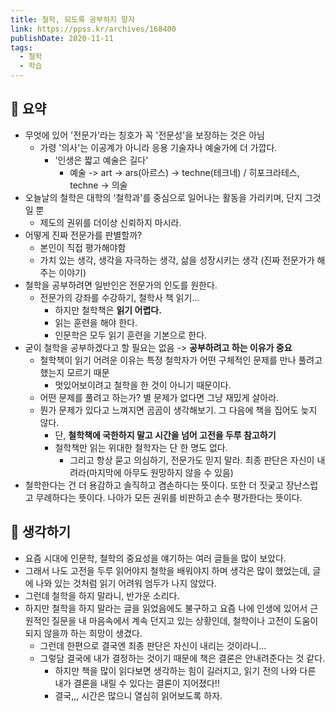 ```yaml
---
title: 철학, 되도록 공부하지 말자
link: https://ppss.kr/archives/168400
publishDate: 2020-11-11
tags:
  - 철학
  - 학습
---
```

## 📝 요약 
- 무엇에 있어 '전문가'라는 칭호가 꼭 '전문성'을 보장하는 것은 아님 
  - 가령 '의사'는 이공계가 아니라 응용 기술자나 예술가에 더 가깝다.
    - '인생은 짧고 예술은 길다'
      - 예술 -> art -> ars(아르스) -> techne(테크네) / 히포크라테스, techne -> 의술  
- 오늘날의 철학은 대학의 '철학과'를 중심으로 일어나는 활동을 가리키며, 단지 그것일 뿐  
  - 제도의 권위를 더이상 신뢰하지 마시라.  
- 어떻게 진짜 전문가를 판별할까?
  - 본인이 직접 평가해야함  
  - 가치 있는 생각, 생각을 자극하는 생각, 삶을 성장시키는 생각 (진짜 전문가가 해주는 이야기)
- 철학을 공부하려면 일반인은 전문가의 인도를 원한다.  
  - 전문가의 강좌를 수강하기, 철학사 책 읽기...
    - 하지만 철학책은 **읽기 어렵다.** 
    - 읽는 훈련을 해야 한다.  
    - 인문학은 모두 읽기 훈련을 기본으로 한다.  
- 굳이 철학을 공부하겠다고 할 필요는 없음 -> **공부하려고 하는 이유가 중요**  
  - 철학책이 읽기 어려운 이유는 특정 철학자가 어떤 구체적인 문제를 만나 풀려고 했는지 모르기 때문 
    - 멋있어보이려고 철학을 한 것이 아니기 때문이다.  
  - 어떤 문제를 풀려고 하는가? 별 문제가 없다면 그냥 재밌게 살아라.  
  - 뭔가 문제가 있다고 느껴지면 곰곰이 생각해보기. 그 다음에 책을 집어도 늦지 않다.  
    - 단, **철학책에 국한하지 말고 시간을 넘어 고전을 두루 참고하기**
    - 철학책만 읽는 위대한 철학자는 단 한 명도 없다.   
      - 그리고 항상 묻고 의심하기, 전문가도 믿지 말라. 최종 판단은 자신이 내려라(마지막에 아무도 원망하지 않을 수 있음)
- 철학한다는 건 더 용감하고 솔직하고 겸손하다는 뜻이다. 또한 더 짓궂고 장난스럽고 무례하다는 뜻이다. 나아가 모든 권위를 비판하고 손수 평가한다는 뜻이다.


## 🤔 생각하기  
- 요즘 시대에 인문학, 철학의 중요성을 얘기하는 여러 글들을 많이 보았다.  
- 그래서 나도 고전을 두루 읽어야지 철학을 배워야지 하며 생각은 많이 했었는데, 글에 나와 있는 것처럼 읽기 어려워 엄두가 나지 않았다.  
- 그런데 철학을 하지 말라니, 반가운 소리다.  
- 하지만 철학을 하지 말라는 글을 읽었음에도 불구하고 요즘 나에 인생에 있어서 근원적인 질문을 내 마음속에서 계속 던지고 있는 상황인데, 철학이나 고전이 도움이 되지 않을까 하는 희망이 생겼다.  
  - 그런데 한편으로 결국엔 최종 판단은 자신이 내리는 것이라니... 
  - 그렇담 결국에 내가 결정하는 것이기 때문에 책은 결론은 안내려준다는 것 같다.     
    - 하지만 책을 많이 읽다보면 생각하는 힘이 길러지고, 읽기 전의 나와 다른 내가 결론을 내릴 수 있다는 결론이 지어졌다!! 
    - 결국,,, 시간은 많으니 열심히 읽어보도록 하자.  